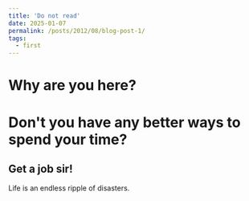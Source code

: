 ```yaml
---
title: 'Do not read'
date: 2025-01-07
permalink: /posts/2012/08/blog-post-1/
tags:
  - first
---
```




Why are you here?
======

Don't you have any better ways to spend your time?
======

Get a job sir!
------

Life is an endless ripple of disasters.
